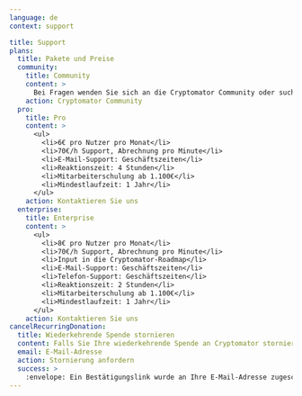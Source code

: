 ```yaml
---
language: de
context: support

title: Support
plans:
  title: Pakete und Preise
  community:
    title: Community
    content: >
      Bei Fragen wenden Sie sich an die Cryptomator Community oder suchen Sie dort nach vorhandenen Lösungen. Anleitungen, FAQ und weitere Dokumentation finden Sie in unserer <a href="https://community.cryptomator.org/c/kb" target="_blank">Knowledge Base</a>.
    action: Cryptomator Community
  pro:
    title: Pro
    content: >
      <ul>
        <li>6€ pro Nutzer pro Monat</li>
        <li>70€/h Support, Abrechnung pro Minute</li>
        <li>E-Mail-Support: Geschäftszeiten</li>
        <li>Reaktionszeit: 4 Stunden</li>
        <li>Mitarbeiterschulung ab 1.100€</li>
        <li>Mindestlaufzeit: 1 Jahr</li>
      </ul>
    action: Kontaktieren Sie uns
  enterprise:
    title: Enterprise
    content: >
      <ul>
        <li>8€ pro Nutzer pro Monat</li>
        <li>70€/h Support, Abrechnung pro Minute</li>
        <li>Input in die Cryptomator-Roadmap</li>
        <li>E-Mail-Support: Geschäftszeiten</li>
        <li>Telefon-Support: Geschäftszeiten</li>
        <li>Reaktionszeit: 2 Stunden</li>
        <li>Mitarbeiterschulung ab 1.100€</li>
        <li>Mindestlaufzeit: 1 Jahr</li>
      </ul>
    action: Kontaktieren Sie uns
cancelRecurringDonation:
  title: Wiederkehrende Spende stornieren
  content: Falls Sie Ihre wiederkehrende Spende an Cryptomator stornieren möchten, geben Sie bitte die E-Mail-Adresse ein, die Sie beim Einrichten der Spende angegeben haben.
  email: E-Mail-Adresse
  action: Stornierung anfordern
  success: >
    :envelope: Ein Bestätigungslink wurde an Ihre E-Mail-Adresse zugeschickt.<br>Falls Sie Schwierigkeiten haben, <a href="mailto:sales@cryptomator.org">kontaktieren Sie uns</a> bitte.
---
```

